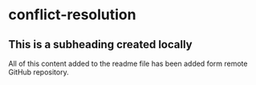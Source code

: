 # conflict-resolution


## This is a subheading created locally



All of this content added to the readme file has been added form remote GitHub repository.

